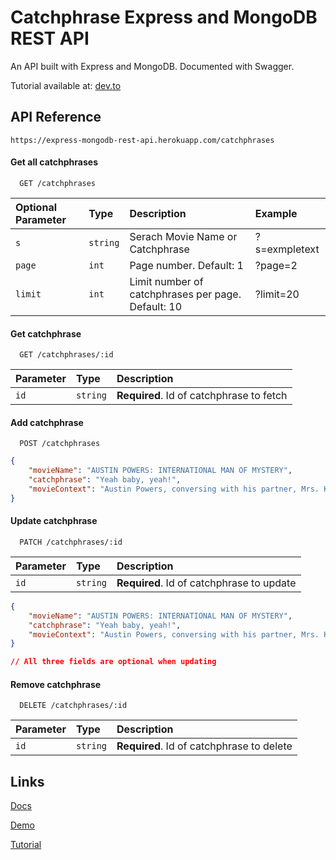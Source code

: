 
# Catchphrase Express and MongoDB REST API

An API built with Express and MongoDB. Documented with Swagger.

Tutorial available at: [dev.to](https://dev.to/mikefmeyer/build-a-node-js-express-rest-api-with-mongodb-and-swagger-3de9)


## API Reference

```http
https://express-mongodb-rest-api.herokuapp.com/catchphrases
```

#### Get all catchphrases

```http
  GET /catchphrases
```

| Optional Parameter | Type     | Description                                        | Example       |
| :----------------- | :------- | :------------------------------------------------- | :------------ |
| `s`                | `string` | Serach Movie Name or Catchphrase                   | ?s=exmpletext |
| `page`             | `int`	| Page number. Default: 1                            | ?page=2       |
| `limit`	     | `int`    | Limit number of catchphrases per page. Default: 10 | ?limit=20     |

#### Get catchphrase

```http
  GET /catchphrases/:id
```

| Parameter | Type     | Description                       |
| :-------- | :------- | :-------------------------------- |
| `id`      | `string` | **Required**. Id of catchphrase to fetch |


#### Add catchphrase

```http
  POST /catchphrases
```


```json
{
	"movieName": "AUSTIN POWERS: INTERNATIONAL MAN OF MYSTERY",
	"catchphrase": "Yeah baby, yeah!",
	"movieContext": "Austin Powers, conversing with his partner, Mrs. Kensington"
}

```

#### Update catchphrase

```http
  PATCH /catchphrases/:id
```

| Parameter | Type     | Description                       |
| :-------- | :------- | :-------------------------------- |
| `id`      | `string` | **Required**. Id of catchphrase to update |


```json
{
	"movieName": "AUSTIN POWERS: INTERNATIONAL MAN OF MYSTERY",
	"catchphrase": "Yeah baby, yeah!",
	"movieContext": "Austin Powers, conversing with his partner, Mrs. Kensington"
}

// All three fields are optional when updating

```

#### Remove catchphrase

```http
  DELETE /catchphrases/:id
```

| Parameter | Type     | Description                       |
| :-------- | :------- | :-------------------------------- |
| `id`      | `string` | **Required**. Id of catchphrase to delete |


## Links

[Docs](https://express-mongodb-rest-api.herokuapp.com/)

[Demo](https://express-mongodb-rest-api.herokuapp.com/catchphrases)

[Tutorial](https://dev.to/mikefmeyer/build-a-node-js-express-rest-api-with-mongodb-and-swagger-3de9)
